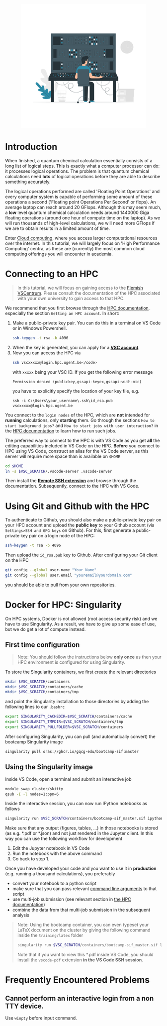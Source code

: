 <p align="center">
<img src="../media/hpc.png" width="400">
</p>

# Introduction

When finished, a quantum chemical calculation essentially consists of a long list of logical steps. This is exactly what a computer processor can do: it processes logical operations. The problem is that quantum chemical calculations need **lots** of logical operations before they are able to describe something accurately. 

The logical operations performed are called 'Floating Point Operations' and every computer system is capable of performing some amount of these operations a second ('Floating point Operations Per Second' or flops). An average laptop can reach around 20 GFlops. Although this may seem much, a **low** level quantum chemical calculation needs around 1440000 Giga floating operations (around one hour of compute time on the laptop). As we will run thousands of high-level calculations, we will need more GFlops if we are to obtain results in a limited amount of time.

Enter [Cloud computing](https://en.wikipedia.org/wiki/Cloud_computing), where you access larger computational resources over the internet. In this tutorial, we will largely focus on 'High Performance Computing' centra, as these are (currently) the most common cloud computing offerings you will encounter in academia.

# Connecting to an HPC

> In this tutorial, we will focus on gaining access to the [Flemish VSCentrum](https://www.vscentrum.be/). Please consult the documentation of the HPC associated with your own university to gain access to that HPC.

We recommend that you first browse through the [HPC documentation](https://www.ugent.be/hpc/en/support/documentation.htm), especially the section `Getting an HPC account`. In short:

1. Make a public-private key pair. You can do this in a terminal on VS Code or in Windows Powershell.
    ```bash
    ssh-keygen -t rsa -b 4096
    ```
2. When the key is generated, you can apply for a **[VSC account](https://account.vscentrum.be/)**. 
3. Now you can access the HPC via
    ```bash
    ssh vscxxxxx@login.hpc.ugent.be</code> 
    ```
    with `xxxxx` being your VSC ID. If you get the following error message
    ```
    Permission denied (publickey,gssapi-keyex,gssapi-with-mic)
    ```
    you have to explicitly specify the location of your key file, e.g.
    ```
    ssh -i C:\Users\your_username\.ssh\id_rsa.pub vscxxxxx@login.hpc.ugent.be
    ```

You connect to the `login nodes` of the HPC, which are **not** intended for **running** calculations, only **starting** them. Go through the sections `How to start background jobs?` and `How to start jobs with user interaction?` in the [HPC documentation](https://www.ugent.be/hpc/en/support/documentation.htm) to learn how to run such jobs.

The preferred way to connect to the HPC is with VS Code as you get **all** the editing capabilities included in VS Code on the HPC.  **Before** you connect to HPC using VS Code, construct an alias for the VS Code server, as this server will require more space than is available on `$HOME`
```bash
cd $HOME
ln -s $VSC_SCRATCH/.vscode-server .vscode-server
```
Then install the **[Remote SSH extension](https://code.visualstudio.com/docs/remote/ssh)** and browse through the documentation. Subsequently, connect to the HPC with VS Code.

# Using Git and Github with the HPC

To authenticate to Github, you should also make a public-private key pair on your HPC account and upload the **public key** to your Github account (via `Settings>SSH and GPG keys` on Github). For this, first generate a public-private key pair on a login node of the HPC:
```bash
ssh-keygen -t rsa -b 4096
```
Then upload the `id_rsa.pub` key to Github. After configuring your Git client on the HPC
```bash
git config --global user.name "Your Name"
git config --global user.email "youremail@yourdomain.com"
```
you should be able to pull from your own repositories.

# Docker for HPC: Singularity

On HPC systems, Docker is not allowed (root access security risk) and we have to use Singularity. As a result, we have to give up some ease of use, but we do get a lot of compute instead. 

## First time configuration

> Note: You should follow the instructions below **only once** as then your HPC environment is configured for using Singularity.

To store the Singularity containers, we first create the relevant directories
```bash
mkdir $VSC_SCRATCH/containers
mkdir $VSC_SCRATCH/containers/cache
mkdir $VSC_SCRATCH/containers/tmp
```
and point the Singularity installation to those directories by adding the following lines to our `.bashrc`
```bash
export SINGULARITY_CACHEDIR=$VSC_SCRATCH/containers/cache 
export SINGULARITY_TMPDIR=$VSC_SCRATCH/containers/tmp 
export SINGULARITY_PULLFOLDER=$VSC_SCRATCH/containers
```
After configuring Singularity, you can pull (and automatically convert) the bootcamp Singularity image 
```bash
singularity pull oras://ghcr.io/gqcg-edu/bootcamp-sif:master
```

## Using the Singularity image

Inside VS Code, open a terminal and submit an interactive job
```bash
module swap cluster/skitty
qsub -I -l nodes=1:ppn=6
```
Inside the interactive session, you can now run IPython notebooks as follows
```bash
singularity run $VSC_SCRATCH/containers/bootcamp-sif_master.sif ipython -c "%run ${notebook}.ipynb"
```
Make sure that any output (figures, tables, ...) in those notebooks is stored (as e.g. *.pdf or *.json) and not just rendered in the Jupyter client. In this way you can use the following workflow for development
1. Edit the Jupyter notebook in VS Code
2. Run the notebook with the above command
3. Go back to step 1.

Once you have developed your code and you want to use it in **production** (e.g. running a thousand calculations), you preferably
* convert your notebook to a python script
* make sure that you can pass relevant [command line arguments](https://docs.python.org/3/library/argparse.html) to that script
* use multi-job submission (see relevant section in [the HPC documentation](https://www.ugent.be/hpc/en/support/documentation.htm))
* combine the data from that multi-job submission in the subsequent analysis

> Note: Using the bootcamp container, you can even typeset your LaTeX document on the cluster by giving the following command inside the `training/latex` folder
> ```bash
> singularity run $VSC_SCRATCH/containers/bootcamp-sif_master.sif latexmk -pdf
> ```
> Note that if you want to view this *.pdf inside VS Code, you should install the `vscode-pdf` extension **in the VS Code SSH session**.

# Frequently Encountered Problems

## Cannot perform an interactive login from a non TTY device.

Use `winpty` before input command.

